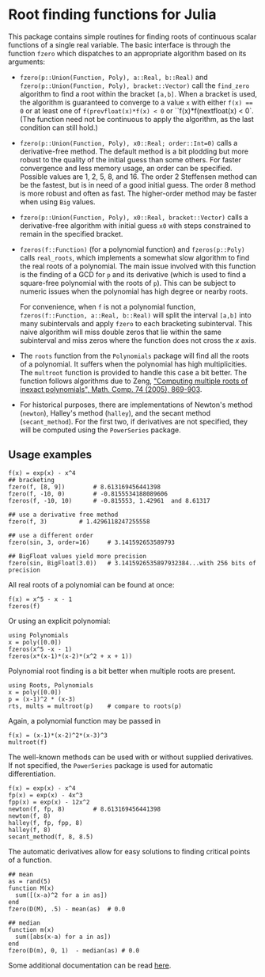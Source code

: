 # Root finding functions for Julia

This package contains simple routines for finding roots of continuous
scalar functions of a single real variable. The basic interface is
through the function `fzero` which dispatches to an appropriate
algorithm based on its arguments:

* `fzero(p::Union(Function, Poly), a::Real, b::Real)` and
  `fzero(p::Union(Function, Poly), bracket::Vector)` call the
  `find_zero` algorithm to find a root within the bracket `[a,b]`.
  When a bracket is used, the algorithm is guaranteed to converge to a
  value `x` with either `f(x) == 0` or at least one of
  `f(prevfloat(x)*f(x) < 0` or ``f(x)*f(nextfloat(x) < 0`. (The
  function need not be continuous to apply the algorithm, as the last
  condition can still hold.)


* `fzero(p::Union(Function, Poly), x0::Real; order::Int=0)` calls a
  derivative-free method. The default method is a bit plodding but
  more robust to the quality of the initial guess than some others.
  For faster convergence and less memory usage, an order can be
  specified. Possible values are 1, 2, 5, 8, and 16. The order 2
  Steffensen method can be the fastest, but is in need of a good
  initial guess. The order 8 method is more robust and often as
  fast. The higher-order method may be faster when using `Big` values.

* `fzero(p::Union(Function, Poly), x0::Real, bracket::Vector)` calls
  a derivative-free algorithm with initial guess `x0` with steps constrained
  to remain in the specified bracket.

* `fzeros(f::Function)` (for a polynomial function) and
  `fzeros(p::Poly)` calls `real_roots`, which implements a somewhat
  slow algorithm to find the real roots of a polynomial. The main
  issue involved with this function is the finding of a GCD for `p`
  and its derivative (which is used to find a square-free polynomial
  with the roots of `p`). This can be subject to numeric issues when
  the polynomial has high degree or nearby roots.


  For convenience, when `f` is not a polynomial function,
  `fzeros(f::Function, a::Real, b::Real)` will split the interval
  `[a,b]` into many subintervals and apply `fzero` to each bracketing
  subinterval. This naive algorithm will miss double zeros that lie
  within the same subinterval and miss zeros where the function does
  not cross the $x$ axis.

* The `roots` function from the `Polynomials` package will find all the
  roots of a polynomial. It suffers when the polynomial has high
  multiplicities. The `multroot` function is provided to handle this
  case a bit better.  The function follows algorithms due to Zeng,
  ["Computing multiple roots of inexact polynomials", Math. Comp. 74
  (2005),
  869-903](http://www.ams.org/journals/mcom/2005-74-250/S0025-5718-04-01692-8/home.html).


* For historical purposes, there are implementations of Newton's
  method (`newton`), Halley's method (`halley`), and the secant method
  (`secant_method`). For the first two, if derivatives are not
  specified, they will be computed using the `PowerSeries` package.


## Usage examples

```
f(x) = exp(x) - x^4
## bracketing
fzero(f, [8, 9])		# 8.613169456441398
fzero(f, -10, 0)		# -0.8155534188089606
fzeros(f, -10, 10)		# -0.815553, 1.42961  and 8.61317 

## use a derivative free method
fzero(f, 3)			# 1.4296118247255558

## use a different order
fzero(sin, 3, order=16)		# 3.141592653589793

## BigFloat values yield more precision
fzero(sin, BigFloat(3.0))	# 3.1415926535897932384...with 256 bits of precision
```


All real roots of a polynomial can be found at once:

```
f(x) = x^5 - x - 1
fzeros(f)
```

Or using an explicit polynomial:

```
using Polynomials
x = poly([0.0])
fzeros(x^5 -x - 1)
fzeros(x*(x-1)*(x-2)*(x^2 + x + 1))
```

Polynomial root finding is a bit better when multiple roots are present.

```
using Roots, Polynomials
x = poly([0.0])
p = (x-1)^2 * (x-3)
rts, mults = multroot(p)	# compare to roots(p)
```

Again, a polynomial function may be passed in

```
f(x) = (x-1)*(x-2)^2*(x-3)^3
multroot(f)
```

The well-known methods can be used with or without supplied
derivatives. If not specified, the `PowerSeries` package is used for
automatic differentiation.

```
f(x) = exp(x) - x^4
fp(x) = exp(x) - 4x^3
fpp(x) = exp(x) - 12x^2
newton(f, fp, 8)		# 8.613169456441398
newton(f, 8)	
halley(f, fp, fpp, 8)
halley(f, 8)
secant_method(f, 8, 8.5)
```

The automatic derivatives allow for easy solutions to finding critical
points of a function.

```
## mean
as = rand(5)
function M(x) 
  sum([(x-a)^2 for a in as])
end
fzero(D(M), .5) - mean(as)	# 0.0

## median
function m(x) 
  sum([abs(x-a) for a in as])
end
fzero(D(m), 0, 1)  - median(as)	# 0.0
```

Some additional documentation can be read [here](http://nbviewer.ipython.org/url/github.com/JuliaLang/Roots.jl/blob/master/doc/roots.ipynb?create=1).

